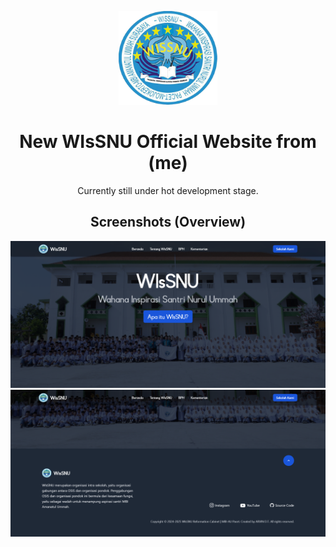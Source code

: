 <p align="center"><img alt="WIsSNU Logo" height="150" src="public/wissnu-logo.webp"></p>
<h1 align="center">New WIsSNU Official Website from (me)</h1>
<p align="center">Currently still under hot development stage.<p>

<h2 align="center">Screenshots (Overview)</h2>
<p align="center">
   <img alt="Preview 1" src="previews/1.png">
   <img alt="Preview 1" src="previews/2.png">
</p>
